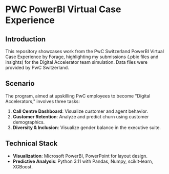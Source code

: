 # PWC PowerBI Virtual Case Experience

## Introduction
This repository showcases work from the PwC Switzerland PowerBI Virtual Case Experience by Forage, highlighting my submissions (.pbix files and insights) for the Digital Accelerator team simulation. Data files were provided by PwC Switzerland.

## Scenario
The program, aimed at upskilling PwC employees to become "Digital Accelerators," involves three tasks:
1. **Call Centre Dashboard**: Visualize customer and agent behavior.
2. **Customer Retention**: Analyze and predict churn using customer demographics.
3. **Diversity & Inclusion**: Visualize gender balance in the executive suite.

## Technical Stack
- **Visualization**: Microsoft PowerBI, PowerPoint for layout design.
- **Predictive Analysis**: Python 3.11 with Pandas, Numpy, scikit-learn, XGBoost.
